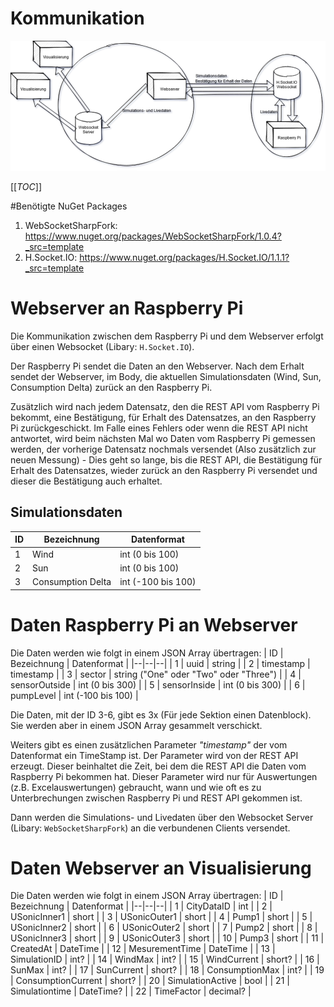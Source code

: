 # **Kommunikation**

![PP_Kommunikation.png](/.attachments/PP_Kommunikation-95eacf6a-23eb-46e4-ae82-31237b51c1f4.png)

[[_TOC_]]

#Benötigte NuGet Packages
1. WebSocketSharpFork: https://www.nuget.org/packages/WebSocketSharpFork/1.0.4?_src=template
2. H.Socket.IO: https://www.nuget.org/packages/H.Socket.IO/1.1.1?_src=template

# Webserver an Raspberry Pi
Die Kommunikation zwischen dem Raspberry Pi und dem Webserver erfolgt über einen Websocket (Libary: `H.Socket.IO`). 

Der Raspberry Pi sendet die Daten an den Webserver. Nach dem Erhalt sendet der Webserver, im Body, die aktuellen Simulationsdaten (Wind, Sun, Consumption Delta) zurück an den Raspberry Pi.

Zusätzlich wird nach jedem Datensatz, den die REST API vom Raspberry Pi bekommt, eine Bestätigung, für Erhalt des Datensatzes, an den Raspberry Pi zurückgeschickt. Im Falle eines Fehlers oder wenn die REST API nicht antwortet, wird beim nächsten Mal wo Daten vom Raspberry Pi gemessen werden, der vorherige Datensatz nochmals versendet (Also zusätzlich zur neuen Messung) - Dies geht so lange, bis die REST API, die Bestätigung für Erhalt des Datensatzes, wieder zurück an den Raspberry Pi versendet und dieser die Bestätigung auch erhaltet. 

## Simulationsdaten
| ID | Bezeichnung | Datenformat |
|--|--|--|
| 1 | Wind | int (0 bis 100) |
| 2 | Sun | int (0 bis 100) |
| 3 | Consumption Delta | int (-100 bis 100) |

# Daten Raspberry Pi an Webserver
Die Daten werden wie folgt in einem JSON Array übertragen:
| ID | Bezeichnung | Datenformat |
|--|--|--|
| 1 | uuid | string |
| 2 | timestamp | timestamp |
| 3 | sector | string ("One" oder "Two" oder "Three") |
| 4 | sensorOutside | int (0 bis 300) |
| 5 | sensorInside | int (0 bis 300) |
| 6 | pumpLevel | int (-100 bis 100) |

Die Daten, mit der ID 3-6, gibt es 3x (Für jede Sektion einen Datenblock). Sie werden aber in einem JSON Array gesammelt verschickt. 

Weiters gibt es einen zusätzlichen Parameter _"timestamp"_ der vom Datenformat ein TimeStamp ist. Der Parameter wird von der REST API erzeugt. Dieser beinhaltet die Zeit, bei dem die REST API die Daten vom Raspberry Pi bekommen hat. Dieser Parameter wird nur für Auswertungen (z.B. Excelauswertungen) gebraucht, wann und wie oft es zu Unterbrechungen zwischen Raspberry Pi und REST API gekommen ist.

Dann werden die Simulations- und Livedaten über den Websocket Server (Libary: `WebSocketSharpFork`) an die verbundenen Clients versendet.

# Daten Webserver an Visualisierung
Die Daten werden wie folgt in einem JSON Array übertragen:
| ID | Bezeichnung | Datenformat |
|--|--|--|
| 1 | CityDataID | int |
| 2 | USonicInner1 | short |
| 3 | USonicOuter1 | short |
| 4 | Pump1 | short |
| 5 | USonicInner2 | short |
| 6 | USonicOuter2 | short |
| 7 | Pump2 | short |
| 8 | USonicInner3 | short |
| 9 | USonicOuter3 | short |
| 10 | Pump3 | short |
| 11 | CreatedAt | DateTime |
| 12 | MesurementTime | DateTime |
| 13 | SimulationID | int? |
| 14 | WindMax | int? |
| 15 | WindCurrent | short? |
| 16 | SunMax | int? |
| 17 | SunCurrent | short? |
| 18 | ConsumptionMax | int? |
| 19 | ConsumptionCurrent | short? |
| 20 | SimulationActive | bool |
| 21 | Simulationtime | DateTime? |
| 22 | TimeFactor | decimal? |